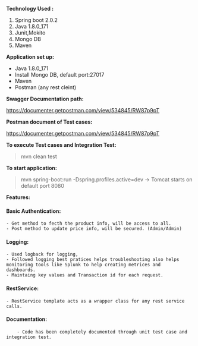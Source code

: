 
**Technology Used :**

 1. Spring boot 2.0.2
 2. Java 1.8.0_171 
 3. Junit,Mokito 
 4. Mongo DB 
 5. Maven 
 
**Application set up:**

 - Java 1.8.0_171 
 - Install Mongo DB, default port:27017   
 - Maven 
 - Postman (any rest cleint)
 
 
**Swagger Documentation path:**

https://documenter.getpostman.com/view/534845/RW87p9pT

**Postman document of Test cases:**

https://documenter.getpostman.com/view/534845/RW87p9pT
 
**To execute Test cases and Integration Test:**

>mvn clean test

**To start application:**

>mvn spring-boot:run -Dspring.profiles.active=dev -> Tomcat starts on default port 8080

**Features:**

 #### Basic Authentication:
	- Get method to fecth the product info, will be access to all.
	- Post method to update price info, will be secured. (Admin/Admin) 
 #### Logging:
	- Used logback for logging, 
	- Followed logging best pratices helps troubleshooting also helps monitoring tools like Splunk to help creating metrices and 		  dashboards.
	- Maintaing key values and Transaction id for each request.
 #### RestService:
	- RestService template acts as a wrapper class for any rest service calls.
 #### Documentation:
    	- Code has been completely documented through unit test case and integration test.
 
 
 
 





